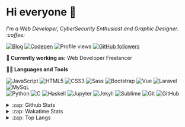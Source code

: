 # Hi everyone :wave:

<p>
  <em>
   I'm a Web Developer, CyberSecurity Enthusiast and Graphic Designer. :coffee:
  </em>  
</p>

[![Blog](https://img.shields.io/badge/Blog-imsouza.github.com-%23333)](https://imsouza.github.io/)
[![Codepen](https://aleen42.github.io/badges/src/codepen.svg)](https://codepen.io/imsouza)
![Profile views](https://gpvc.arturio.dev/imsouza)
[![GitHub followers](https://img.shields.io/github/followers/imsouza.svg?style=social&label=Follow&maxAge=2592000)](https://github.com/imsouza?tab=followers)

**💼 Currently working as:** Web Developer Freelancer

**👨‍💻 Languages and Tools**

![JavaScript](https://img.shields.io/badge/-JavaScript-black?style=flat-square&logo=javascript)
![HTML5](https://img.shields.io/badge/-HTML5-E34F26?style=flat-square&logo=html5&logoColor=white)
![CSS3](https://img.shields.io/badge/-CSS3-1572B6?style=flat-square&logo=css3)
![Sass](https://img.shields.io/badge/-Sass-CC6699?style=flat-square&logo=sass&logoColor=white)
![Bootstrap](https://img.shields.io/badge/-Bootstrap-563D7C?style=flat-square&logo=bootstrap)
![Vue](https://img.shields.io/badge/-Vue.js-3FB27F?style=flat-square&logo=Vue.js&logoColor=white)
![Laravel](https://img.shields.io/badge/-Laravel-E72611?style=flat-square&logo=Laravel&logoColor=white)
![MySqL](https://img.shields.io/badge/-MySqL-e3752c?style=flat-square&logo=MySqL&logoColor=white)<br>
![Python](https://img.shields.io/badge/-Python-3673A5?style=flat-square&logo=Python&logoColor=white)
![C](https://img.shields.io/badge/-PL-00427E?style=flat-square&logo=C%2B%2B&logoColor=white)
![Haskell](https://img.shields.io/badge/-Haskell-636363?style=flat-square&logo=Haskell&logoColor=white)
![Jupyter](https://img.shields.io/badge/-Jupyter-F47727?style=flat-square&logo=Jupyter&logoColor=white)
![Jekyll](https://img.shields.io/badge/-Jekyll-C40000?style=flat-square&logo=Jekyll)
![Sublime](https://img.shields.io/badge/-Sublime-4D4D4E?style=flat-square&logo=Sublime-Text)
![Git](https://img.shields.io/badge/-Git-black?style=flat-square&logo=git)
![GitHub](https://img.shields.io/badge/-GitHub-181717?style=flat-square&logo=github)

<details>
  <summary>:zap: Github Stats</summary>
  <img align="center" alt="Mateus Almeida's github stats" src="https://github-readme-stats.vercel.app/api?username=imsouza&count_private=true" />
</details>

<details>
  <summary>:zap: Wakatime Stats</summary>
  <img align="center" alt="Mateus Almeida's wakatime stats" src="https://github-readme-stats.vercel.app/api/wakatime?username=@062f6656-5e16-4a39-8390-8e4b6a1f94b5" />
</details>

<details>
  <summary>:zap: Top Langs</summary>
  <img align="center" alt="Top Langs" src="https://github-readme-stats.vercel.app/api/top-langs/?username=imsouza&layout=compact&langs_count=8&exclude_repo=roots-of-an-equation" />
</details>
